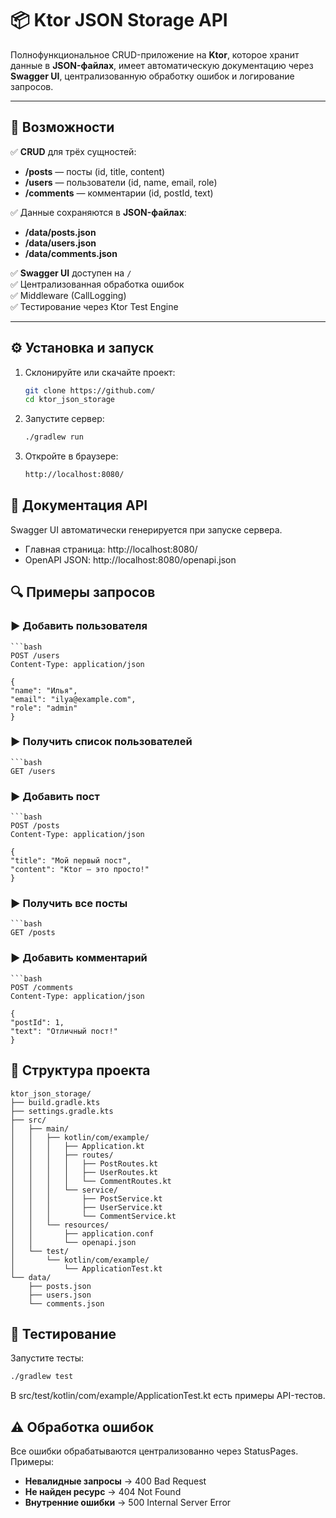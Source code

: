 # 📦 Ktor JSON Storage API

Полнофункциональное CRUD-приложение на **Ktor**, которое хранит данные в **JSON-файлах**, имеет автоматическую документацию через **Swagger UI**, централизованную обработку ошибок и логирование запросов.

---

## 🚀 Возможности

✅ **CRUD** для трёх сущностей:
- **/posts** — посты (id, title, content)
- **/users** — пользователи (id, name, email, role)
- **/comments** — комментарии (id, postId, text)

✅ Данные сохраняются в **JSON-файлах**:
- **/data/posts.json** 
- **/data/users.json**
- **/data/comments.json**

✅ **Swagger UI** доступен на `/`  
✅ Централизованная обработка ошибок  
✅ Middleware (CallLogging)  
✅ Тестирование через Ktor Test Engine

---

## ⚙️ Установка и запуск

1. Склонируйте или скачайте проект:
   ```bash
   git clone https://github.com/  
   cd ktor_json_storage  

2. Запустите сервер:
    ```bash
   ./gradlew run 
   
3. Откройте в браузере:
    ```bash
   http://localhost:8080/
   
## 📘 Документация API

Swagger UI автоматически генерируется при запуске сервера.

- Главная страница: http://localhost:8080/
- OpenAPI JSON: http://localhost:8080/openapi.json

## 🔍 Примеры запросов

### ▶ Добавить пользователя
    ```bash
    POST /users  
    Content-Type: application/json
    
    {
    "name": "Илья",
    "email": "ilya@example.com",
    "role": "admin"
    }

### ▶ Получить список пользователей
    ```bash
    GET /users  

### ▶ Добавить пост
    ```bash
    POST /posts  
    Content-Type: application/json
    
    {
    "title": "Мой первый пост",
    "content": "Ktor — это просто!"
    }

### ▶ Получить все посты
    ```bash
    GET /posts  

### ▶ Добавить комментарий
    ```bash
    POST /comments  
    Content-Type: application/json
    
    {
    "postId": 1,
    "text": "Отличный пост!"
    }

## 🧩 Структура проекта
```
ktor_json_storage/
├── build.gradle.kts
├── settings.gradle.kts
├── src/
│   ├── main/
│   │   ├── kotlin/com/example/
│   │   │   ├── Application.kt
│   │   │   ├── routes/
│   │   │   │   ├── PostRoutes.kt
│   │   │   │   ├── UserRoutes.kt
│   │   │   │   └── CommentRoutes.kt
│   │   │   └── service/
│   │   │       ├── PostService.kt
│   │   │       ├── UserService.kt
│   │   │       └── CommentService.kt
│   │   └── resources/
│   │       ├── application.conf
│   │       └── openapi.json
│   └── test/
│       └── kotlin/com/example/
│           └── ApplicationTest.kt
└── data/
    ├── posts.json
    ├── users.json
    └── comments.json
```

## 🧪 Тестирование

Запустите тесты:
   ```bash
   ./gradlew test
   ```
В src/test/kotlin/com/example/ApplicationTest.kt есть примеры API-тестов.

## ⚠️ Обработка ошибок

Все ошибки обрабатываются централизованно через StatusPages.
Примеры:
- **Невалидные запросы** → 400 Bad Request
- **Не найден ресурс**  → 404 Not Found
- **Внутренние ошибки**  → 500 Internal Server Error


